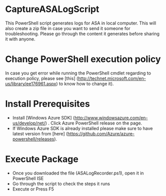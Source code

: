 # CaptureASALogScript
This PowerShell script generates logs for ASA in local computer. This will also create a zip file in case you want to send it someone for troubleshooting. Please go through the content it generates before sharing it with anyone.

# Change PowerShell execution policy
In case you get error while running the PowerShell cmdlet regarding to execution policy, please see [this] (http://technet.microsoft.com/en-us/library/ee176961.aspx) to know how to change it).

# Install Prerequisites
* Install [Windows Azure SDK] (http://www.windowsazure.com/en-us/develop/net/) . Click Azure PowerShell release on the page.
* If Windows Azure SDK is already installed please make sure to have latest version from [here] (https://github.com/Azure/azure-powershell/releases).

# Execute Package
* Once you downloaded the file (ASALogRecorder.ps1), open it in PowerShell ISE
* Go through the script to check the steps it runs
* Execute or Press F5 
